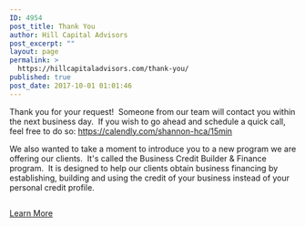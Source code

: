```yaml
---
ID: 4954
post_title: Thank You
author: Hill Capital Advisors
post_excerpt: ""
layout: page
permalink: >
  https://hillcapitaladvisors.com/thank-you/
published: true
post_date: 2017-10-01 01:01:46
---
```

<p>Thank you for your request!  Someone from our team will contact you within the next business day.  If you wish to go ahead and schedule a quick call, feel free to do so: <a href="https://calendly.com/shannon-hca/15min">https://calendly.com/shannon-hca/15min</a></p>
<p>We also wanted to take a moment to introduce you to a new program we are offering our clients.  It's called the Business Credit Builder &amp; Finance program.  It is designed to help our clients obtain business financing by establishing, building and using the credit of your business instead of your personal credit profile.</p>

<!-- wp:image {"align":"center","id":5146,"sizeSlug":"large"} -->
<div class="wp-block-image"><figure class="aligncenter size-large"><a href=" https://hillcapitaladvisors.com/business-credit-builder-finance-program-page/"><img src="http://hillcapitaladvisors.com/wp-content/uploads/2020/10/Business-Credit-Builder_v2-1-1013x1024.jpg" alt="" class="wp-image-5146"/></a></figure></div>
<!-- /wp:image -->

<!-- wp:buttons {"align":"center"} -->
<div class="wp-block-buttons aligncenter"><!-- wp:button -->
<div class="wp-block-button"><a class="wp-block-button__link" href="https://hillcapitaladvisors.com/business-credit-builder-finance-program-page/" target="_blank" rel="noreferrer noopener">Learn More</a></div>
<!-- /wp:button --></div>
<!-- /wp:buttons -->